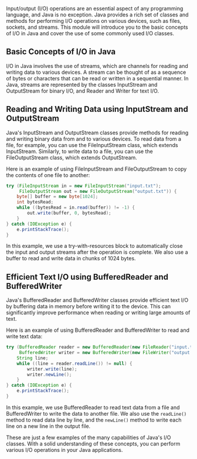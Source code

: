 
Input/output (I/O) operations are an essential aspect of any programming language, and Java is no exception. Java provides a rich set of classes and methods for performing I/O operations on various devices, such as files, sockets, and streams. This module will introduce you to the basic concepts of I/O in Java and cover the use of some commonly used I/O classes.

## Basic Concepts of I/O in Java

I/O in Java involves the use of streams, which are channels for reading and writing data to various devices. A stream can be thought of as a sequence of bytes or characters that can be read or written in a sequential manner. In Java, streams are represented by the classes InputStream and OutputStream for binary I/O, and Reader and Writer for text I/O.

## Reading and Writing Data using InputStream and OutputStream

Java's InputStream and OutputStream classes provide methods for reading and writing binary data from and to various devices. To read data from a file, for example, you can use the FileInputStream class, which extends InputStream. Similarly, to write data to a file, you can use the FileOutputStream class, which extends OutputStream.

Here is an example of using FileInputStream and FileOutputStream to copy the contents of one file to another:

```java
try (FileInputStream in = new FileInputStream("input.txt");
     FileOutputStream out = new FileOutputStream("output.txt")) {
    byte[] buffer = new byte[1024];
    int bytesRead;
    while ((bytesRead = in.read(buffer)) != -1) {
        out.write(buffer, 0, bytesRead);
    }
} catch (IOException e) {
    e.printStackTrace();
}
```

In this example, we use a try-with-resources block to automatically close the input and output streams after the operation is complete. We also use a buffer to read and write data in chunks of 1024 bytes.

## Efficient Text I/O using BufferedReader and BufferedWriter

Java's BufferedReader and BufferedWriter classes provide efficient text I/O by buffering data in memory before writing it to the device. This can significantly improve performance when reading or writing large amounts of text.

Here is an example of using BufferedReader and BufferedWriter to read and write text data:

```java
try (BufferedReader reader = new BufferedReader(new FileReader("input.txt"));
     BufferedWriter writer = new BufferedWriter(new FileWriter("output.txt"))) {
    String line;
    while ((line = reader.readLine()) != null) {
        writer.write(line);
        writer.newLine();
    }
} catch (IOException e) {
    e.printStackTrace();
}
```

In this example, we use BufferedReader to read text data from a file and BufferedWriter to write the data to another file. We also use the `readLine()` method to read data line by line, and the `newLine()` method to write each line on a new line in the output file.

These are just a few examples of the many capabilities of Java's I/O classes. With a solid understanding of these concepts, you can perform various I/O operations in your Java applications.